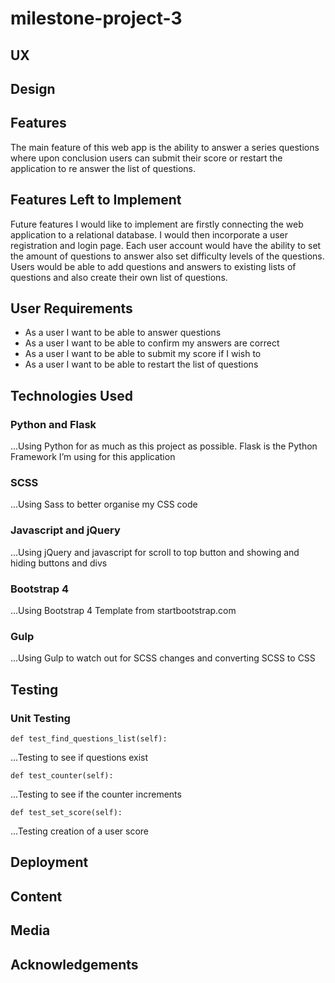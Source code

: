 # milestone-project-3

## UX

## Design

## Features
The main feature of this web app is the ability to answer a series questions where upon conclusion users can submit their score or restart the application to re answer the list of questions.


## Features Left to Implement

Future features I would like to implement are firstly connecting the web application to a relational database.  I would then incorporate a user registration and login page. Each user account would have the ability to set the amount of questions to answer also set difficulty levels of the questions. Users would be able to add questions and answers to existing lists of questions and also create their own list of questions. 


## User Requirements

* As a user I want to be able to answer questions 
* As a user I want to be able to confirm my answers are correct
* As a user I want to be able to submit my score if I wish to
* As a user I want to be able to restart the list of questions


## Technologies Used

### Python and Flask

...Using Python for as much as this project as possible. Flask is the Python Framework I’m using for this application

### SCSS
...Using Sass to better organise my CSS code

### Javascript and jQuery
...Using jQuery and javascript for scroll to top button and showing and hiding buttons and divs

### Bootstrap 4
...Using Bootstrap 4 Template from startbootstrap.com 

### Gulp
...Using Gulp to watch out for SCSS changes and converting SCSS to CSS


## Testing

### Unit Testing

``` 
def test_find_questions_list(self):
```
...Testing to see if questions exist

``` 
def test_counter(self):
```
...Testing to see if the counter increments

``` 
def test_set_score(self):
```
...Testing creation of a user score


## Deployment

## Content

## Media

## Acknowledgements

